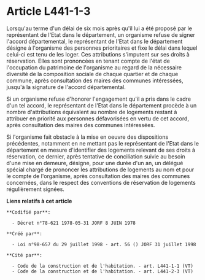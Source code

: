 # Article L441-1-3

Lorsqu'au terme d'un délai de six mois après qu'il lui a été proposé par le représentant de l'Etat dans le département, un
organisme refuse de signer l'accord départemental, le représentant de l'Etat dans le département désigne à l'organisme des
personnes prioritaires et fixe le délai dans lequel celui-ci est tenu de les loger. Ces attributions s'imputent sur ses
droits à réservation. Elles sont prononcées en tenant compte de l'état de l'occupation du patrimoine de l'organisme au regard
de la nécessaire diversité de la composition sociale de chaque quartier et de chaque commune, après consultation des maires
des communes intéressées, jusqu'à la signature de l'accord départemental.

Si un organisme refuse d'honorer l'engagement qu'il a pris dans le cadre d'un tel accord, le représentant de l'Etat dans le
département procède à un nombre d'attributions équivalent au nombre de logements restant à attribuer en priorité aux
personnes défavorisées en vertu de cet accord, après consultation des maires des communes intéressées.

Si l'organisme fait obstacle à la mise en oeuvre des dispositions précédentes, notamment en ne mettant pas le représentant de
l'Etat dans le département en mesure d'identifier des logements relevant de ses droits à réservation, ce dernier, après
tentative de conciliation suivie au besoin d'une mise en demeure, désigne, pour une durée d'un an, un délégué spécial chargé
de prononcer les attributions de logements au nom et pour le compte de l'organisme, après consultation des maires des
communes concernées, dans le respect des conventions de réservation de logements régulièrement signées.

**Liens relatifs à cet article**

	**Codifié par**:

	  - Décret n°78-621 1978-05-31 JORF 8 JUIN 1978

	**Créé par**:

	  - Loi n°98-657 du 29 juillet 1998 - art. 56 () JORF 31 juillet 1998

	**Cité par**:

	  - Code de la construction et de l'habitation. - art. L441-1-1 (VT)
	  - Code de la construction et de l'habitation. - art. L441-2-3 (VT)

